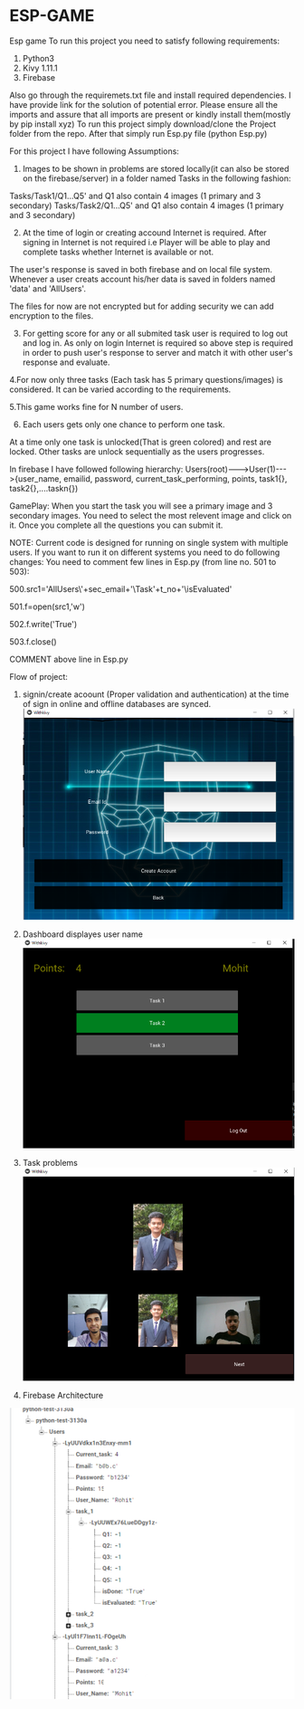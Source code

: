 # ESP-GAME
Esp game
To run this project you need to satisfy following requirements:
1. Python3
2. Kivy 1.11.1
3. Firebase

 Also go through the requiremets.txt file and install required dependencies. I have provide link for the solution of potential error.
Please ensure all the imports and assure that all imports are present or kindly install them(mostly by pip install xyz)
To run this project simply download/clone the Project folder from the repo.
After that simply run Esp.py file (python Esp.py)

For this project I have following Assumptions:
1. Images to be shown in problems are stored locally(it can also be stored on the firebase/server) in a folder named  Tasks in the following fashion:

Tasks/Task1/Q1...Q5'  and  Q1 also contain 4 images (1 primary and 3 secondary)
Tasks/Task2/Q1...Q5'  and  Q1 also contain 4 images (1 primary and 3 secondary) 
 
 
 
 2. At the time of login or creating accound Internet is required. After signing in Internet is not required i.e Player will be able to play and complete tasks whether Internet is available or not. 
 
The user's response is saved in both firebase and on local file system. Whenever a user creats account his/her data is saved in folders named 'data' and 'AllUsers'.
 
The files for now are not encrypted but for adding security we can add encryption to the files.

3. For getting score for any or all submited task user is required to log out and log in. As only on login Internet is required so above step is required in order to push user's response to server and match it with other user's response and evaluate.

4.For now only three tasks (Each task has 5 primary questions/images) is considered. It can be varied according to the requirements.

5.This game works fine for N number of users.

6. Each users gets only one chance to perform one task.

At a time only one task is unlocked(That is green colored) and rest are locked. Other tasks are unlock sequentially as the users progresses.

In firebase I have followed following hierarchy:
              Users(root)--->User(1)--->{user_name, emailid, password, current_task_performing, points, task1{}, task2{},....taskn{})
              
 GamePlay:
When you start the task you will see a primary image and 3 secondary images. You need to select the most relevent image and click on it.
Once you complete all the questions you can submit it.

NOTE:
Current code is designed for running on single system with multiple users. If you want to run it on different systems you need to do following changes:
You need to comment few lines in Esp.py (from line no. 501 to 503):

500.src1='AllUsers\\'+sec_email+'\Task'+t_no+'\isEvaluated'

501.f=open(src1,'w')

502.f.write('True')

503.f.close()

COMMENT above line in Esp.py 

 Flow of project:
 
 1. signin/create acoount (Proper validation and authentication) at the time of sign in online and offline databases are synced.
 ![](Images/newuser.png)
 
 2. Dashboard displayes user name 
 ![](Images/Dash.png)
 
 
 3. Task problems                                
 ![](Images/Problems.png)  
 
 4. Firebase Architecture
 
 ![](Images/Firebase.png)
 
 
 
                  

